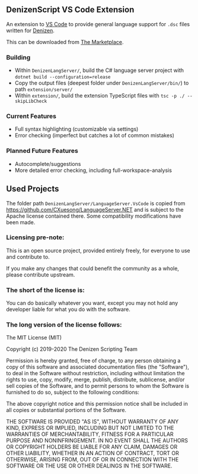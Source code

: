 DenizenScript VS Code Extension
-------------------------------

An extension to [VS Code](https://github.com/microsoft/vscode) to provide general language support for `.dsc` files written for [Denizen](https://github.com/DenizenScript/Denizen).

This can be downloaded from [The Marketplace](https://marketplace.visualstudio.com/items?itemName=DenizenScript.denizenscript).

### Building

- Within `DenizenLangServer/`, build the C# language server project with `dotnet build --configuration=release`
- Copy the output files (deepest folder under `DenizenLangServer/bin/`) to path `extension/server/`
- Within `extension/`, build the extension TypeScript files with `tsc -p ./ --skipLibCheck`

### Current Features

- Full syntax highlighting (customizable via settings)
- Error checking (imperfect but catches a lot of common mistakes)

### Planned Future Features

- Autocomplete/suggestions
- More detailed error checking, including full-workspace-analysis

## Used Projects

The folder path `DenizenLangServer/LanguageServer.VsCode` is copied from https://github.com/CXuesong/LanguageServer.NET and is subject to the Apache license contained there.
Some compatibility modifications have been made.

### Licensing pre-note:

This is an open source project, provided entirely freely, for everyone to use and contribute to.

If you make any changes that could benefit the community as a whole, please contribute upstream.

### The short of the license is:

You can do basically whatever you want, except you may not hold any developer liable for what you do with the software.

### The long version of the license follows:

The MIT License (MIT)

Copyright (c) 2019-2020 The Denizen Scripting Team

Permission is hereby granted, free of charge, to any person obtaining a copy
of this software and associated documentation files (the "Software"), to deal
in the Software without restriction, including without limitation the rights
to use, copy, modify, merge, publish, distribute, sublicense, and/or sell
copies of the Software, and to permit persons to whom the Software is
furnished to do so, subject to the following conditions:

The above copyright notice and this permission notice shall be included in all
copies or substantial portions of the Software.

THE SOFTWARE IS PROVIDED "AS IS", WITHOUT WARRANTY OF ANY KIND, EXPRESS OR
IMPLIED, INCLUDING BUT NOT LIMITED TO THE WARRANTIES OF MERCHANTABILITY,
FITNESS FOR A PARTICULAR PURPOSE AND NONINFRINGEMENT. IN NO EVENT SHALL THE
AUTHORS OR COPYRIGHT HOLDERS BE LIABLE FOR ANY CLAIM, DAMAGES OR OTHER
LIABILITY, WHETHER IN AN ACTION OF CONTRACT, TORT OR OTHERWISE, ARISING FROM,
OUT OF OR IN CONNECTION WITH THE SOFTWARE OR THE USE OR OTHER DEALINGS IN THE
SOFTWARE.
